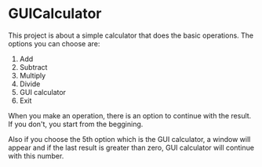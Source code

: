 # GUICalculator

This project is about a simple calculator that does the basic operations. The options you can choose are:

1. Add
2. Subtract
3. Multiply
4. Divide
5. GUI calculator
6. Exit

When you make an operation, there is an option to continue with the result. If you don't, you start from
the beggining.

Also if you choose the 5th option which is the GUI calculator, a window will appear and if the last
result is greater than zero, GUI calculator will continue with this number. 

